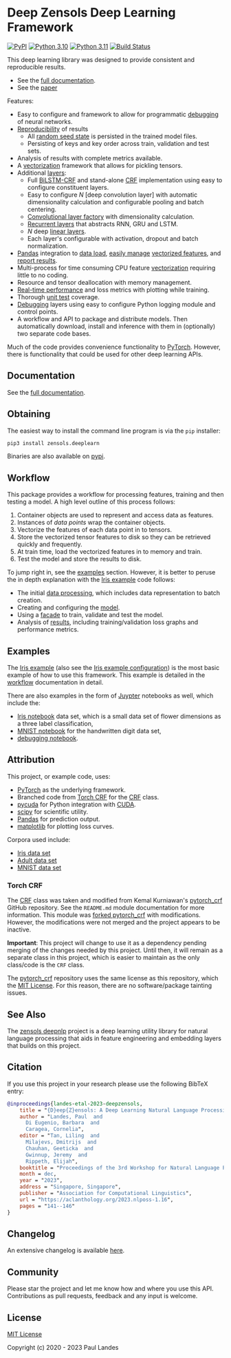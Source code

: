 # Deep Zensols Deep Learning Framework

[![PyPI][pypi-badge]][pypi-link]
[![Python 3.10][python310-badge]][python310-link]
[![Python 3.11][python311-badge]][python311-link]
[![Build Status][build-badge]][build-link]

This deep learning library was designed to provide consistent and reproducible
results.

* See the [full documentation].
* See the [paper](https://aclanthology.org/2023.nlposs-1.16)

Features:
* Easy to configure and framework to allow for programmatic [debugging] of
  neural networks.
* [Reproducibility] of results
  * All [random seed state] is persisted in the trained model files.
  * Persisting of keys and key order across train, validation and test sets.
* Analysis of results with complete metrics available.
* A [vectorization] framework that allows for pickling tensors.
* Additional [layers]:
  * Full [BiLSTM-CRF] and stand-alone [CRF] implementation using easy to
    configure constituent layers.
  * Easy to configure *N* [deep convolution layer] with automatic
    dimensionality calculation and configurable pooling and batch centering.
  * [Convolutional layer factory] with dimensionality calculation.
  * [Recurrent layers] that abstracts RNN, GRU and LSTM.
  * *N* deep [linear layers].
  * Each layer's configurable with activation, dropout and batch normalization.
* [Pandas] integration to [data load], [easily manage] [vectorized features],
  and [report results].
* Multi-process for time consuming CPU feature [vectorization] requiring little
  to no coding.
* Resource and tensor deallocation with memory management.
* [Real-time performance] and loss metrics with plotting while training.
* Thorough [unit test] coverage.
* [Debugging] layers using easy to configure Python logging module and control
  points.
* A workflow and API to package and distribute models.  Then automatically
  download, install and inference with them in (optionally) two separate code
  bases.

Much of the code provides convenience functionality to [PyTorch].  However,
there is functionality that could be used for other deep learning APIs.


## Documentation

See the [full documentation].


## Obtaining

The easiest way to install the command line program is via the `pip` installer:
```bash
pip3 install zensols.deeplearn
```

Binaries are also available on [pypi].


## Workflow

This package provides a workflow for processing features, training and then
testing a model.  A high level outline of this process follows:
1. Container objects are used to represent and access data as features.
1. Instances of *data points* wrap the container objects.
1. Vectorize the features of each data point in to tensors.
1. Store the vectorized tensor features to disk so they can be retrieved
   quickly and frequently.
1. At train time, load the vectorized features in to memory and train.
1. Test the model and store the results to disk.

To jump right in, see the [examples](#examples) section.  However, it is better
to peruse the in depth explanation with the [Iris example] code follows:
* The initial [data processing], which includes data representation to batch
  creation.
* Creating and configuring the [model].
* Using a [facade] to train, validate and test the model.
* Analysis of [results], including training/validation loss graphs and
  performance metrics.


## Examples

The [Iris example] (also see the [Iris example configuration]) is the most
basic example of how to use this framework.  This example is detailed in the
[workflow](#workflow) documentation in detail.

There are also examples in the form of [Juypter] notebooks as well, which
include the:
* [Iris notebook] data set, which is a small data set of flower dimensions as a
  three label classification,
* [MNIST notebook] for the handwritten digit data set,
* [debugging notebook].


## Attribution

This project, or example code, uses:
* [PyTorch] as the underlying framework.
* Branched code from [Torch CRF](#torch-crf) for the [CRF] class.
* [pycuda] for Python integration with [CUDA].
* [scipy] for scientific utility.
* [Pandas] for prediction output.
* [matplotlib] for plotting loss curves.

Corpora used include:
* [Iris data set]
* [Adult data set]
* [MNIST data set]


### Torch CRF

The [CRF] class was taken and modified from Kemal Kurniawan's [pytorch_crf]
GitHub repository.  See the `README.md` module documentation for more
information.  This module was [forked pytorch_crf] with modifications.
However, the modifications were not merged and the project appears to be
inactive.

**Important**: This project will change to use it as a dependency pending
merging of the changes needed by this project.  Until then, it will remain as a
separate class in this project, which is easier to maintain as the only
class/code is the `CRF` class.

The [pytorch_crf] repository uses the same license as this repository, which
the [MIT License].  For this reason, there are no software/package tainting
issues.


## See Also

The [zensols deepnlp] project is a deep learning utility library for natural
language processing that aids in feature engineering and embedding layers that
builds on this project.


## Citation

If you use this project in your research please use the following BibTeX entry:

```bibtex
@inproceedings{landes-etal-2023-deepzensols,
    title = "{D}eep{Z}ensols: A Deep Learning Natural Language Processing Framework for Experimentation and Reproducibility",
    author = "Landes, Paul  and
      Di Eugenio, Barbara  and
      Caragea, Cornelia",
    editor = "Tan, Liling  and
      Milajevs, Dmitrijs  and
      Chauhan, Geeticka  and
      Gwinnup, Jeremy  and
      Rippeth, Elijah",
    booktitle = "Proceedings of the 3rd Workshop for Natural Language Processing Open Source Software (NLP-OSS 2023)",
    month = dec,
    year = "2023",
    address = "Singapore, Singapore",
    publisher = "Association for Computational Linguistics",
    url = "https://aclanthology.org/2023.nlposs-1.16",
    pages = "141--146"
}
```


## Changelog

An extensive changelog is available [here](CHANGELOG.md).


## Community

Please star the project and let me know how and where you use this API.
Contributions as pull requests, feedback and any input is welcome.


## License

[MIT License]

Copyright (c) 2020 - 2023 Paul Landes


<!-- links -->
[pypi]: https://pypi.org/project/zensols.deeplearn/
[pypi-link]: https://pypi.python.org/pypi/zensols.deeplearn
[pypi-badge]: https://img.shields.io/pypi/v/zensols.deeplearn.svg
[python310-badge]: https://img.shields.io/badge/python-3.10-blue.svg
[python310-link]: https://www.python.org/downloads/release/python-3100
[python311-badge]: https://img.shields.io/badge/python-3.11-blue.svg
[python311-link]: https://www.python.org/downloads/release/python-3110
[build-badge]: https://github.com/plandes/util/workflows/CI/badge.svg
[build-link]: https://github.com/plandes/deeplearn/actions

[MIT License]: LICENSE.md
[PyTorch]: https://pytorch.org
[Juypter]: https://jupyter.org
[pycuda]: https://pypi.org/project/pycuda/
[CUDA]: https://developer.nvidia.com/cuda-toolkit
[scipy]: https://www.scipy.org
[Pandas]: https://pandas.pydata.org
[matplotlib]: https://matplotlib.org

[pytorch_crf]: https://github.com/kmkurn/pytorch-crf
[forked pytorch_crf]: https://github.com/plandes/pytorch-crf
[zensols.deeplearn.layer.CRF]: api/zensols.deeplearn.layer.html#zensols.deeplearn.layer.crf.CRF
[zensols deepnlp]: https://plandes.github.io/deepnlp

[full documentation]: https://plandes.github.io/deeplearn/index.html
[Iris notebook]: https://github.com/plandes/deeplearn/tree/master/notebook/iris.ipynb
[MNIST notebook]: https://github.com/plandes/deeplearn/tree/master/notebook/mnist.ipynb
[debugging notebook]: https://github.com/plandes/deeplearn/tree/master/notebook/debug.ipynb

[model]: https://plandes.github.io/deeplearn/doc/model.html
[facade]: https://plandes.github.io/deeplearn/doc/facade.html
[results]: https://plandes.github.io/deeplearn/doc/results.html
[data processing]: https://plandes.github.io/deeplearn/doc/preprocess.html
[layers]: https://plandes.github.io/deeplearn/doc/layers.html
[reproducibility]: https://plandes.github.io/deeplearn/doc/results.html#reproducibility
[debugging]: https://plandes.github.io/deeplearn/doc/facade.html#debugging-the-model
[random seed state]: api/zensols.deeplearn.html#zensols.deeplearn.torchconfig.TorchConfig.set_random_seed
[Real-time performance]: https://plandes.github.io/deeplearn/doc/results.html#plotting-loss
[Debugging]: https://plandes.github.io/deeplearn/doc/model.html#debugging
[unit test]: https://github.com/plandes/deeplearn/tree/master/test/python
[vectorization]: https://plandes.github.io/deeplearn/doc/preprocess.html#vectorizers
[Iris example]: https://github.com/plandes/deeplearn/blob/master/test/python/iris/model.py
[Iris example configuration]: https://github.com/plandes/deeplearn/blob/master/test-resources/iris

[Iris data set]: https://archive.ics.uci.edu/ml/datasets/iris
[Adult data set]: http://archive.ics.uci.edu/ml/datasets/Adult
[MNIST data set]: http://yann.lecun.com/exdb/mnist/

[data load]: https://plandes.github.io/deeplearn/api/zensols.dataframe.html?highlight=dataframestash#zensols.dataframe.stash.DataframeStash
[easily manage]: https://plandes.github.io/deeplearn/api/zensols.deeplearn.dataframe.html?highlight=dataframefeaturevectorizermanager#zensols.deeplearn.dataframe.vectorize.DataframeFeatureVectorizerManager
[vectorized features]: https://plandes.github.io/deeplearn/api/zensols.deeplearn.vectorize.html?highlight=seriesencodablefeaturevectorizer#zensols.deeplearn.vectorize.vectorizers.OneHotEncodedEncodableFeatureVectorizer
[report results]: https://plandes.github.io/deeplearn/api/zensols.deeplearn.result.html?highlight=modelresultreporter#zensols.deeplearn.result.report.ModelResultReporter

[Convolutional layer factory]: https://plandes.github.io/deeplearn/api/zensols.deeplearn.layer.html#zensols.deeplearn.layer.conv.ConvolutionLayerFactory
[CRF]: https://plandes.github.io/deeplearn/api/zensols.deeplearn.layer.html#zensols.deeplearn.layer.crf.CRF
[BiLSTM-CRF]: https://plandes.github.io/deeplearn/api/zensols.deeplearn.layer.html?highlight=recurrentcrf#zensols.deeplearn.layer.recurcrf.RecurrentCRF
[Recurrent layers]: https://plandes.github.io/deeplearn/api/zensols.deeplearn.layer.html#zensols.deeplearn.layer.recur.RecurrentAggregation
[linear layers]: https://plandes.github.io/deeplearn/api/zensols.deeplearn.layer.html#zensols.deeplearn.layer.linear.DeepLinear
